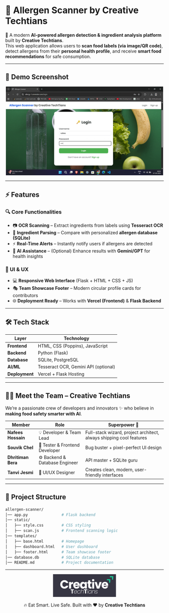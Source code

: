 # 🌟 Allergen Scanner by Creative Techtians  

🚀 A modern **AI-powered allergen detection & ingredient analysis platform** built by **Creative Techtians**.  
This web application allows users to **scan food labels (via image/QR code)**, detect allergens from their **personal health profile**, and receive **smart food recommendations** for safe consumption.  

---

## 📸 Demo Screenshot  

<p align="center">
  <img src="Screenshots/screenshot.gif" width="500"/>
</p>

---

## ⚡ Features  

### 🔍 Core Functionalities  
- 📷 **OCR Scanning** – Extract ingredients from labels using **Tesseract OCR**  
- 🧾 **Ingredient Parsing** – Compare with personalized **allergen database (SQLite)**  
- ⚡ **Real-Time Alerts** – Instantly notify users if allergens are detected  
- 🧠 **AI Assistance** – (Optional) Enhance results with **Gemini/GPT** for health insights  

### 🎨 UI & UX  
- 💻 **Responsive Web Interface** (Flask + HTML + CSS + JS)  
- 🎭 **Team Showcase Footer** – Modern circular profile cards for contributors  
- 🌐 **Deployment Ready** – Works with **Vercel (Frontend)** & **Flask Backend**  

---

## 🛠️ Tech Stack  

| Layer       | Technology |
|-------------|------------|
| **Frontend** | HTML, CSS (Poppins), JavaScript |
| **Backend** | Python (Flask) |
| **Database** | SQLite, PostgreSQL |
| **AI/ML**   | Tesseract OCR, Gemini API (optional) |
| **Deployment** | Vercel + Flask Hosting |

---

## 👨‍💻 Meet the Team – Creative Techtians  

We’re a passionate crew of developers and innovators ✨ who believe in **making food safety smarter with AI**.  

| Member | Role | Superpower 🚀 |
|--------|------|---------------|
| **Nafees Hossain** | 💡 Developer & Team Lead | Full-stack wizard, project architect, always shipping cool features |
| **Souvik Chel** | 🧪 Tester & Frontend Developer | Bug buster + pixel-perfect UI design |
| **Dhritiman Bera** | ⚙️ Backend & Database Engineer | API master + SQLite guru |
| **Tanvi Jesmi** | 🎨 UI/UX Designer | Creates clean, modern, user-friendly interfaces |

---

## 📂 Project Structure  

```bash
allergen-scanner/
│── app.py               # Flask backend
│── static/
│   ├── style.css        # CSS styling
│   ├── scan.js          # Frontend scanning logic
│── templates/
│   ├── base.html        # Homepage
│   ├── dashboard.html   # User dashboard
│   ├── footer.html      # Team showcase footer
│── database.db          # SQLite database
│── README.md            # Project documentation
```

---
<p align="center">
  <img src="Screenshots/logo.png" width="200" alt="Creative Techtians Logo"/>
</p>

<p align="center">🔥 Eat Smart. Live Safe. Built with ❤️ by <b>Creative Techtians</b></p>

